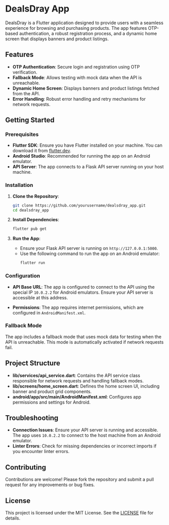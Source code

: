 # DealsDray App

DealsDray is a Flutter application designed to provide users with a seamless experience for browsing and purchasing products. The app features OTP-based authentication, a robust registration process, and a dynamic home screen that displays banners and product listings.

## Features

- **OTP Authentication**: Secure login and registration using OTP verification.
- **Fallback Mode**: Allows testing with mock data when the API is unreachable.
- **Dynamic Home Screen**: Displays banners and product listings fetched from the API.
- **Error Handling**: Robust error handling and retry mechanisms for network requests.

## Getting Started

### Prerequisites

- **Flutter SDK**: Ensure you have Flutter installed on your machine. You can download it from [flutter.dev](https://flutter.dev).
- **Android Studio**: Recommended for running the app on an Android emulator.
- **API Server**: The app connects to a Flask API server running on your host machine.

### Installation

1. **Clone the Repository**:
   ```bash
   git clone https://github.com/yourusername/dealsdray_app.git
   cd dealsdray_app
   ```

2. **Install Dependencies**:
   ```bash
   flutter pub get
   ```

3. **Run the App**:
   - Ensure your Flask API server is running on `http://127.0.0.1:5000`.
   - Use the following command to run the app on an Android emulator:
     ```bash
     flutter run
     ```

### Configuration

- **API Base URL**: The app is configured to connect to the API using the special IP `10.0.2.2` for Android emulators. Ensure your API server is accessible at this address.

- **Permissions**: The app requires internet permissions, which are configured in `AndroidManifest.xml`.

### Fallback Mode

The app includes a fallback mode that uses mock data for testing when the API is unreachable. This mode is automatically activated if network requests fail.

## Project Structure

- **lib/services/api_service.dart**: Contains the API service class responsible for network requests and handling fallback modes.
- **lib/screens/home_screen.dart**: Defines the home screen UI, including banner and product grid components.
- **android/app/src/main/AndroidManifest.xml**: Configures app permissions and settings for Android.

## Troubleshooting

- **Connection Issues**: Ensure your API server is running and accessible. The app uses `10.0.2.2` to connect to the host machine from an Android emulator.
- **Linter Errors**: Check for missing dependencies or incorrect imports if you encounter linter errors.

## Contributing

Contributions are welcome! Please fork the repository and submit a pull request for any improvements or bug fixes.

## License

This project is licensed under the MIT License. See the [LICENSE](LICENSE) file for details.

